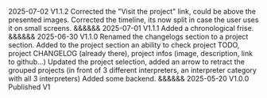 2025-07-02
V1.1.2
Corrected the "Visit the project" link, could be above the presented images.
Corrected the timeline, its now split in case the user uses it on small screens.
&&&&&&
2025-07-01
V1.1.1
Added a chronological frise.
&&&&&&
2025-06-30
V1.1.0
Renamed the changelogs section to a project section.
Added to the project section an ability to check project TODO, project CHANGELOG (already there), project infos (image, description, link to github...)
Updated the project selection, added an arrow to retract the grouped projects (in front of 3 different interpreters, an interpreter category with all 3 interpreters)
Added some backend.
&&&&&&
2025-05-20
V1.0.0
Published V1
